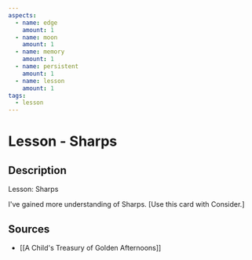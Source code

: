 ```yaml
---
aspects: 
  - name: edge
    amount: 1
  - name: moon
    amount: 1
  - name: memory
    amount: 1
  - name: persistent
    amount: 1
  - name: lesson
    amount: 1
tags:
  - lesson
---
```


# Lesson - Sharps

## Description
Lesson: Sharps

I've gained more understanding of Sharps. [Use this card with Consider.]
## Sources
- [[A Child's Treasury of Golden Afternoons]]